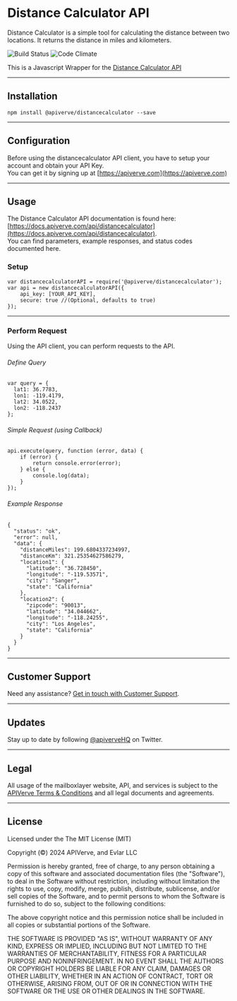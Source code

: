 Distance Calculator API
============

Distance Calculator is a simple tool for calculating the distance between two locations. It returns the distance in miles and kilometers.

![Build Status](https://img.shields.io/badge/build-passing-green)
![Code Climate](https://img.shields.io/badge/maintainability-B-purple)

This is a Javascript Wrapper for the [Distance Calculator API](https://apiverve.com/marketplace/api/distancecalculator)

---

## Installation
	npm install @apiverve/distancecalculator --save

---

## Configuration

Before using the distancecalculator API client, you have to setup your account and obtain your API Key.  
You can get it by signing up at [https://apiverve.com](https://apiverve.com)

---

## Usage

The Distance Calculator API documentation is found here: [https://docs.apiverve.com/api/distancecalculator](https://docs.apiverve.com/api/distancecalculator).  
You can find parameters, example responses, and status codes documented here.

### Setup

```
var distancecalculatorAPI = require('@apiverve/distancecalculator');
var api = new distancecalculatorAPI({
    api_key: [YOUR_API_KEY],
    secure: true //(Optional, defaults to true)
});
```

---


### Perform Request
Using the API client, you can perform requests to the API.

###### Define Query

```
var query = {
  lat1: 36.7783,
  lon1: -119.4179,
  lat2: 34.0522,
  lon2: -118.2437
};
```

###### Simple Request (using Callback)

```
api.execute(query, function (error, data) {
    if (error) {
        return console.error(error);
    } else {
        console.log(data);
    }
});
```

###### Example Response

```
{
  "status": "ok",
  "error": null,
  "data": {
    "distanceMiles": 199.6804337234997,
    "distanceKm": 321.25354627586279,
    "location1": {
      "latitude": "36.728450",
      "longitude": "-119.53571",
      "city": "Sanger",
      "state": "California"
    },
    "location2": {
      "zipcode": "90013",
      "latitude": "34.044662",
      "longitude": "-118.24255",
      "city": "Los Angeles",
      "state": "California"
    }
  }
}
```

---

## Customer Support

Need any assistance? [Get in touch with Customer Support](https://apiverve.com/contact).

---

## Updates
Stay up to date by following [@apiverveHQ](https://twitter.com/apiverveHQ) on Twitter.

---

## Legal

All usage of the mailboxlayer website, API, and services is subject to the [APIVerve Terms & Conditions](https://apiverve.com/terms) and all legal documents and agreements.

---

## License
Licensed under the The MIT License (MIT)

Copyright (&copy;) 2024 APIVerve, and Evlar LLC

Permission is hereby granted, free of charge, to any person obtaining a copy of this software and associated documentation files (the "Software"), to deal in the Software without restriction, including without limitation the rights to use, copy, modify, merge, publish, distribute, sublicense, and/or sell copies of the Software, and to permit persons to whom the Software is furnished to do so, subject to the following conditions:

The above copyright notice and this permission notice shall be included in all copies or substantial portions of the Software.

THE SOFTWARE IS PROVIDED "AS IS", WITHOUT WARRANTY OF ANY KIND, EXPRESS OR IMPLIED, INCLUDING BUT NOT LIMITED TO THE WARRANTIES OF MERCHANTABILITY, FITNESS FOR A PARTICULAR PURPOSE AND NONINFRINGEMENT. IN NO EVENT SHALL THE AUTHORS OR COPYRIGHT HOLDERS BE LIABLE FOR ANY CLAIM, DAMAGES OR OTHER LIABILITY, WHETHER IN AN ACTION OF CONTRACT, TORT OR OTHERWISE, ARISING FROM, OUT OF OR IN CONNECTION WITH THE SOFTWARE OR THE USE OR OTHER DEALINGS IN THE SOFTWARE.